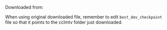 Downloaded from:

When using original downloaded file, remember to edit `best_dev_checkpoint` file so that it points to the cclmtv folder just downloaded.
